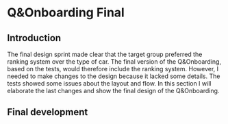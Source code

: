 # Q&Onboarding Final

## **Introduction**

The final design sprint made clear that the target group preferred the ranking system over the type of car. The final version of the Q&Onboarding, based on the tests, would therefore include the ranking system. However, I needed to make changes to the design because it lacked some details. The tests showed some issues about the layout and flow. In this section I will elaborate the last changes and show the final design of the Q&Onboarding. 

## Final development



